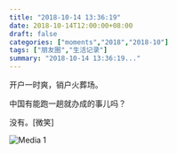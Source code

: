 ```yaml
---
title: "2018-10-14 13:36:19"
date: 2018-10-14T12:00:00+08:00
draft: false
categories: ["moments","2018","2018-10"]
tags: ["朋友圈","生活记录"]
summary: "2018-10-14 13:36:19..."
---
```


开户一时爽，销户火葬场。

中国有能跑一趟就办成的事儿吗？

没有。[微笑]

![Media 1](/Moments/photos/2018-10-14/201810141336190.jpg)

